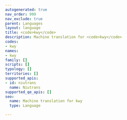 ```yaml
---
autogenerated: true
nav_order: 999
nav_exclude: true
parent: Languages
layout: language
title: <code>kwy</code>
description: Machine translation for <code>kwy</code>
codes:
- kwy
names:
- kwy
family: []
scripts: []
typology: []
territories: []
supported_apis:
- id: niutrans
  name: Niutrans
supported_qe_apis: []
seo:
  name: Machine translation for kwy
  type: Language

---
```


